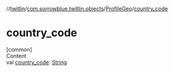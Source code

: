 //[twitlin](../../index.md)/[com.sorrowblue.twitlin.objects](../index.md)/[ProfileGeo](index.md)/[country_code](country_code.md)



# country_code  
[common]  
Content  
val [country_code](country_code.md): [String](https://kotlinlang.org/api/latest/jvm/stdlib/kotlin/-string/index.html)  



